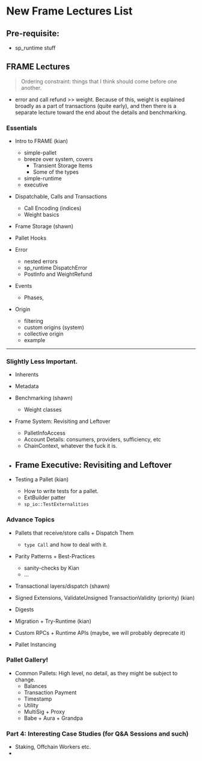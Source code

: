 # New Frame Lectures List

## Pre-requisite:

- sp_runtime stuff

## FRAME Lectures

> Ordering constraint: things that I think should come before one another.
- error and call refund >> weight. Because of this, weight is explained broadly as a part of
  transactions (quite early), and then there is a separate lecture toward the end about the details
  and benchmarking.

### Essentials

- Intro to FRAME (kian)
  - simple-pallet
  - breeze over system, covers
    - Transient Storage Items
    - Some of the types
  - simple-runtime
  - executive

- Dispatchable, Calls and Transactions
  - Call Encoding (indices)
  - Weight basics

- Frame Storage (shawn)

- Pallet Hooks

- Error
  - nested errors
  - sp_runtime DispatchError
  - PostInfo and WeightRefund

- Events
  - Phases,

- Origin
  - filtering
  - custom origins (system)
  - collective origin
  - example

---

### Slightly Less Important.

- Inherents

- Metadata

- Benchmarking (shawn)
  - Weight classes

- Frame System: Revisiting and Leftover
  - PalletInfoAccess
  - Account Details: consumers, providers, sufficiency, etc
  - ChainContext, whatever the fuck it is.

- Frame Executive: Revisiting and Leftover
  -

- Testing a Pallet (kian)
  - How to write tests for a pallet.
  - ExtBuilder patter
  - `sp_io::TestExternalities`

### Advance Topics

- Pallets that receive/store calls + Dispatch Them
  - `type Call` and how to deal with it.

- Parity Patterns + Best-Practices
  - sanity-checks by Kian
  - ...

- Transactional layers/dispatch (shawn)
- Signed Extensions, ValidateUnsigned TransactionValidity (priority) (kian)
- Digests
- Migration + Try-Runtime (kian)
- Custom RPCs + Runtime APIs (maybe, we will probably deprecate it)
- Pallet Instancing

### Pallet Gallery!

- Common Pallets: High level, no detail, as they might be subject to change.
  - Balances
  - Transaction Payment
  - Timestamp
  - Utility
  - MultiSig + Proxy
  - Babe + Aura + Grandpa


### Part 4: Interesting Case Studies (for Q&A Sessions and such)
- Staking, Offchain Workers etc.
-
